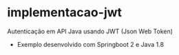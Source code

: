 # implementacao-jwt
Autenticação em API Java usando JWT (Json Web Token)

- Exemplo desenvolvido com Springboot 2 e Java 1.8
